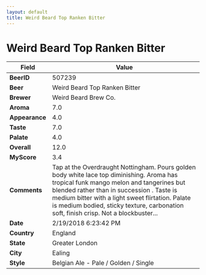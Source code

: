 ```yaml
---
layout: default
title: Weird Beard Top Ranken Bitter
---
```


# Weird Beard Top Ranken Bitter

| Field         | Value     |
|---------------|-----------|
| **BeerID** | 507239 |
| **Beer** | Weird Beard Top Ranken Bitter |
| **Brewer** | Weird Beard Brew Co. |
| **Aroma** | 7.0 |
| **Appearance** | 4.0 |
| **Taste** | 7.0 |
| **Palate** | 4.0 |
| **Overall** | 12.0 |
| **MyScore** | 3.4 |
| **Comments** | Tap at the Overdraught Nottingham. Pours golden body white lace top diminishing. Aroma has tropical funk mango melon and tangerines but blended rather than in succession . Taste is medium bitter with a light sweet flirtation. Palate is medium bodied, sticky texture, carbonation soft, finish crisp. Not a blockbuster... |
| **Date** | 2/19/2018 6:23:42 PM |
| **Country** | England |
| **State** | Greater London |
| **City** | Ealing |
| **Style** | Belgian Ale - Pale / Golden / Single |
